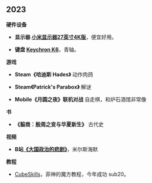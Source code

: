 ## 2023

__硬件设备__

- __显示器 [小米显示器27英寸4K版](https://www.mi.com/mimonitor-4k)__，便宜好用。

- __键盘 [Keychron K6](https://www.keychron.com/products/keychron-k6-pro-qmk-via-wireless-custom-mechanical-keyboard)__，青轴。

__游戏__

- __Steam《哈迪斯 Hades》__ 动作肉鸽

- __Steam《Patrick's Parabox》__ 解谜

- __Mobile《月圆之夜》联机对战__ 自走棋，和炉石酒馆非常像

__书__

- __《翦商：殷周之变与华夏新生》__ 古代史

__视频__

- __B站[《大国政治的悲剧》](https://www.bilibili.com/video/BV13d4y1P7jU)__，米尔斯海默

__教程__

- [CubeSkills](https://www.cubeskills.com/)，菲神的魔方教程，今年成功 sub20。

